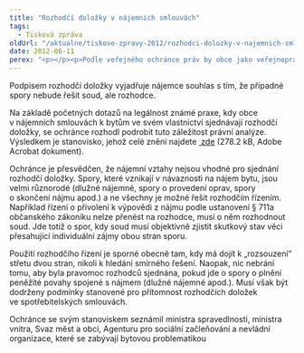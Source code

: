 ```yaml
---
title: "Rozhodčí doložky v nájemních smlouvách"
tags:
  - Tisková zpráva
oldUrl: "/aktualne/tiskove-zpravy-2012/rozhodci-dolozky-v-najemnich-smlouvach"
date: 2012-06-11
perex: "<p></p><p>Podle veřejného ochránce práv by obce jako veřejnoprávní korporace neměly omezovat ochranu nájemce, jak ji sleduje právní úprava nájmu. Nedoporučuje proto předávat spory plynoucí z nájemního vztahu rozhodcům, namísto soudu. </p>"
---
```


<!-- imported from the old website -->

<p>Podpisem rozhodčí doložky vyjadřuje nájemce souhlas s tím, že případné spory nebude řešit soud, ale rozhodce. </p><p>Na základě početných dotazů na legálnost známé praxe, kdy obce v nájemních smlouvách k bytům ve svém vlastnictví sjednávají rozhodčí doložky, se ochránce rozhodl podrobit tuto záležitost právní analýze. Výsledkem je stanovisko, jehož celé znění najdete <a title="Otevření do nového okna" href="/uploads-import/STANOVISKA/Stanovisko-rozhodci_dolozky.pdf" target="_blank"><img alt="" src="https://www.ochrance.cz/typo3/ext/od_linkdesc/icons/pdf.gif" class="od_linkdesc_icon" /> zde</a> (278.2 kB, Adobe Acrobat dokument).</p><p>Ochránce je přesvědčen, že nájemní vztahy nejsou vhodné pro sjednání rozhodčí doložky. Spory, které vznikají v návaznosti na nájem bytu, jsou velmi různorodé (dlužné nájemné, spory o provedení oprav, spory o skončení nájmu apod.) a ne všechny je možné řešit rozhodčím řízením. Například řízení o přivolení k výpovědi z nájmu podle ustanovení § 711a občanského zákoníku nelze přenést na rozhodce, musí o něm rozhodnout soud. Jde totiž o spor, kdy soud musí objektivně zjistit skutkový stav věci přesahující individuální zájmy obou stran sporu. </p><p>Použití rozhodčího řízení je sporné obecně tam, kdy má dojít k „rozsouzení“ střetu dvou stran, nikoli k hledání smírného řešení. Naopak, nic nebrání tomu, aby byla pravomoc rozhodců sjednána, pokud jde o spory o plnění peněžité povahy spojené s nájmem (dlužné nájemné apod.). Musí však být dodrženy podmínky stanovené pro přítomnost rozhodčích doložek ve spotřebitelských smlouvách.</p><p>Ochránce se svým stanoviskem seznámil ministra spravedlnosti, ministra vnitra, Svaz měst a obcí, Agenturu pro sociální začleňování a nevládní organizace, které se zabývají bytovou problematikou</p>
